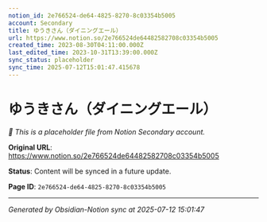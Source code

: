 ```yaml
---
notion_id: 2e766524-de64-4825-8270-8c03354b5005
account: Secondary
title: ゆうきさん（ダイニングエール）
url: https://www.notion.so/2e766524de64482582708c03354b5005
created_time: 2023-08-30T04:11:00.000Z
last_edited_time: 2023-10-31T13:39:00.000Z
sync_status: placeholder
sync_time: 2025-07-12T15:01:47.415678
---
```


# ゆうきさん（ダイニングエール）

*🔄 This is a placeholder file from Notion Secondary account.*

**Original URL**: https://www.notion.so/2e766524de64482582708c03354b5005

**Status**: Content will be synced in a future update.

**Page ID**: `2e766524-de64-4825-8270-8c03354b5005`

---

*Generated by Obsidian-Notion sync at 2025-07-12 15:01:47*
